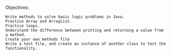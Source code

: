 Objectives:

    Write methods to solve basic logic problems in Java.
    Practice Array and ArrayList.
    Practice loops.
    Understand the difference between printing and returning a value from a method.
    Create your own methods file
    Write a test file, and create an instance of another class to test the functionality.